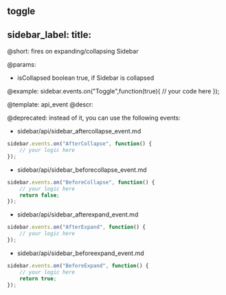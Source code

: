 toggle
---
sidebar_label: 
title: 
---          

@short:
fires on expanding/collapsing Sidebar

@params:
- isCollapsed 		boolean			true, if Sidebar is collapsed


@example:
sidebar.events.on("Toggle",function(true){
   // your code here
});


@template: api_event
@descr:

@deprecated: instead of it, you can use the following events:

- sidebar/api/sidebar_aftercollapse_event.md

~~~js
sidebar.events.on("AfterCollapse", function() {
    // your logic here
});
~~~

- sidebar/api/sidebar_beforecollapse_event.md

~~~js
sidebar.events.on("BeforeCollapse", function() {
    // your logic here
    return false;
});
~~~

- sidebar/api/sidebar_afterexpand_event.md

~~~js
sidebar.events.on("AfterExpand", function() {
    // your logic here
});
~~~

- sidebar/api/sidebar_beforeexpand_event.md

~~~js
sidebar.events.on("BeforeExpand", function() {
    // your logic here
    return true;
});
~~~
